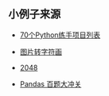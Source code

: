 ## 小例子来源




- [70个Python练手项目列表](https://zhuanlan.zhihu.com/p/27931879?utm_source=qq&utm_medium=social&utm_oi=746007294986174464)

- [图片转字符画](https://www.shiyanlou.com/courses/370)
- [2048](https://www.shiyanlou.com/courses/368)
- [Pandas 百题大冲关](https://www.shiyanlou.com/courses/1091/labs/6138/document)